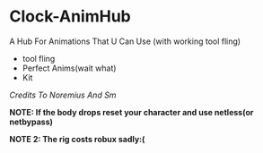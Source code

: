 # Clock-AnimHub
A Hub For Animations That U Can Use (with working tool fling)
- tool fling
- Perfect Anims(wait what)
- Kit


_Credits To Noremius And Sm_

__NOTE: If the body drops reset your character and use netless(or netbypass)__

__NOTE 2: The rig costs robux sadly:(__
